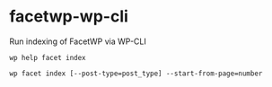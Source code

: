 # facetwp-wp-cli
Run indexing of FacetWP via WP-CLI

`wp help facet index`

`wp facet index [--post-type=post_type] --start-from-page=number`
